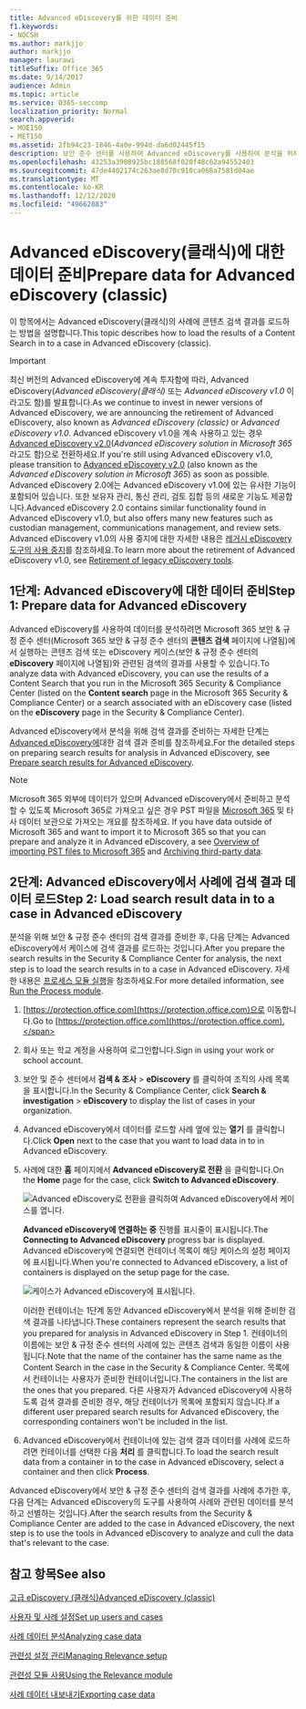 ```yaml
---
title: Advanced eDiscovery를 위한 데이터 준비
f1.keywords:
- NOCSH
ms.author: markjjo
author: markjjo
manager: laurawi
titleSuffix: Office 365
ms.date: 9/14/2017
audience: Admin
ms.topic: article
ms.service: O365-seccomp
localization_priority: Normal
search.appverid:
- MOE150
- MET150
ms.assetid: 2fb94c23-1846-4a0e-994d-da6d02445f15
description: 보안 준수 센터를 사용하여 Advanced eDiscovery를 사용하여 분석을 위해 &amp; 데이터를 준비하는 방법을 학습합니다.
ms.openlocfilehash: 43253a3908925bc188568f020f48c62a94552403
ms.sourcegitcommit: 47de4402174c263ae8d70c910ca068a7581d04ae
ms.translationtype: MT
ms.contentlocale: ko-KR
ms.lasthandoff: 12/12/2020
ms.locfileid: "49662883"
---
```

# <a name="prepare-data-for-advanced-ediscovery-classic"></a><span data-ttu-id="0a644-103">Advanced eDiscovery(클래식)에 대한 데이터 준비</span><span class="sxs-lookup"><span data-stu-id="0a644-103">Prepare data for Advanced eDiscovery (classic)</span></span>

<span data-ttu-id="0a644-104">이 항목에서는 Advanced eDiscovery(클래식)의 사례에 콘텐츠 검색 결과를 로드하는 방법을 설명합니다.</span><span class="sxs-lookup"><span data-stu-id="0a644-104">This topic describes how to load the results of a Content Search in to a case in Advanced eDiscovery (classic).</span></span> 
  
> [!IMPORTANT]
> <span data-ttu-id="0a644-105">최신 버전의 Advanced eDiscovery에 계속 투자함에 따라, Advanced eDiscovery(*Advanced eDiscovery(클래식)* 또는 *Advanced eDiscovery v1.0* 이라고도 함)를 발표합니다.</span><span class="sxs-lookup"><span data-stu-id="0a644-105">As we continue to invest in newer versions of Advanced eDiscovery, we are announcing the retirement of Advanced eDiscovery, also known as *Advanced eDiscovery (classic)* or *Advanced eDiscovery v1.0*.</span></span> <span data-ttu-id="0a644-106">Advanced eDiscovery v1.0을 계속 사용하고 있는 경우 [Advanced eDiscovery v2.0](overview-ediscovery-20.md)(*Advanced eDiscovery solution in Microsoft 365* 라고도 함)으로 전환하세요.</span><span class="sxs-lookup"><span data-stu-id="0a644-106">If you're still using Advanced eDiscovery v1.0, please transition to [Advanced eDiscovery v2.0](overview-ediscovery-20.md) (also known as the *Advanced eDiscovery solution in Microsoft 365*) as soon as possible.</span></span> <span data-ttu-id="0a644-107">Advanced eDiscovery 2.0에는 Advanced eDiscovery v1.0에 있는 유사한 기능이 포함되어 있습니다. 또한 보유자 관리, 통신 관리, 검토 집합 등의 새로운 기능도 제공합니다.</span><span class="sxs-lookup"><span data-stu-id="0a644-107">Advanced eDiscovery 2.0 contains similar functionality found in Advanced eDiscovery v1.0, but also offers many new features such as custodian management, communications management, and review sets.</span></span> <span data-ttu-id="0a644-108">Advanced eDiscovery v1.0의 사용 중지에 대한 자세한 내용은 [레거시 eDiscovery 도구의 사용 중지](legacy-ediscovery-retirement.md#advanced-ediscovery-v10)를 참조하세요.</span><span class="sxs-lookup"><span data-stu-id="0a644-108">To learn more about the retirement of Advanced eDiscovery v1.0, see [Retirement of legacy eDiscovery tools](legacy-ediscovery-retirement.md#advanced-ediscovery-v10).</span></span>  
  
## <a name="step-1-prepare-data-for-advanced-ediscovery"></a><span data-ttu-id="0a644-109">1단계: Advanced eDiscovery에 대한 데이터 준비</span><span class="sxs-lookup"><span data-stu-id="0a644-109">Step 1: Prepare data for Advanced eDiscovery</span></span>

<span data-ttu-id="0a644-110">Advanced eDiscovery를 사용하여 데이터를 분석하려면 Microsoft 365 보안 &amp; 규정 준수 센터(Microsoft 365 보안 &amp; 규정 준수 센터의 **콘텐츠 검색** 페이지에 나열됨)에서 실행하는 콘텐츠 검색 또는 eDiscovery 케이스(보안 &amp; 규정 준수 센터의 **eDiscovery** 페이지에 나열됨)와 관련된 검색의 결과를 사용할 수 있습니다.</span><span class="sxs-lookup"><span data-stu-id="0a644-110">To analyze data with Advanced eDiscovery, you can use the results of a Content Search that you run in the Microsoft 365 Security &amp; Compliance Center (listed on the **Content search** page in the Microsoft 365 Security &amp; Compliance Center) or a search associated with an eDiscovery case (listed on the **eDiscovery** page in the Security &amp; Compliance Center).</span></span> 
  
<span data-ttu-id="0a644-111">Advanced eDiscovery에서 분석을 위해 검색 결과를 준비하는 자세한 단계는 [Advanced eDiscovery에](prepare-search-results-for-advanced-ediscovery.md)대한 검색 결과 준비를 참조하세요.</span><span class="sxs-lookup"><span data-stu-id="0a644-111">For the detailed steps on preparing search results for analysis in Advanced eDiscovery, see [Prepare search results for Advanced eDiscovery](prepare-search-results-for-advanced-ediscovery.md).</span></span>
  
> [!NOTE]
> <span data-ttu-id="0a644-112">Microsoft 365 외부에 데이터가 있으며 Advanced eDiscovery에서 준비하고 분석할 수 있도록 Microsoft 365로 가져오고 싶은 경우 PST 파일을 [Microsoft 365](https://docs.microsoft.com/microsoft-365/compliance/importing-pst-files-to-office-365) 및 타사 데이터 보관으로 가져오는 개요를 참조하세요. [](https://www.microsoft.com/?ref=go)</span><span class="sxs-lookup"><span data-stu-id="0a644-112">If you have data outside of Microsoft 365 and want to import it to Microsoft 365 so that you can prepare and analyze it in Advanced eDiscovery, a see [Overview of importing PST files to Microsoft 365](https://docs.microsoft.com/microsoft-365/compliance/importing-pst-files-to-office-365) and [Archiving third-party data](https://www.microsoft.com/?ref=go).</span></span> 
  
## <a name="step-2-load-search-result-data-in-to-a-case-in-advanced-ediscovery"></a><span data-ttu-id="0a644-113">2단계: Advanced eDiscovery에서 사례에 검색 결과 데이터 로드</span><span class="sxs-lookup"><span data-stu-id="0a644-113">Step 2: Load search result data in to a case in Advanced eDiscovery</span></span>

<span data-ttu-id="0a644-114">분석을 위해 보안 &amp; 규정 준수 센터의 검색 결과를 준비한 후, 다음 단계는 Advanced eDiscovery에서 케이스에 검색 결과를 로드하는 것입니다.</span><span class="sxs-lookup"><span data-stu-id="0a644-114">After you prepare the search results in the Security &amp; Compliance Center for analysis, the next step is to load the search results in to a case in Advanced eDiscovery.</span></span> <span data-ttu-id="0a644-115">자세한 내용은 [프로세스 모듈 실행](run-the-process-module-in-advanced-ediscovery.md)을 참조하세요.</span><span class="sxs-lookup"><span data-stu-id="0a644-115">For more detailed information, see [Run the Process module](run-the-process-module-in-advanced-ediscovery.md).</span></span>
  
1. <span data-ttu-id="0a644-116">[https://protection.office.com](https://protection.office.com)으로 이동합니다.</span><span class="sxs-lookup"><span data-stu-id="0a644-116">Go to [https://protection.office.com](https://protection.office.com).</span></span>
    
2. <span data-ttu-id="0a644-117">회사 또는 학교 계정을 사용하여 로그인합니다.</span><span class="sxs-lookup"><span data-stu-id="0a644-117">Sign in using your work or school account.</span></span>
    
3. <span data-ttu-id="0a644-118">보안 및 준수 센터에서 **검색 &amp; 조사** \> **eDiscovery** 를 클릭하여 조직의 사례 목록을 표시합니다.</span><span class="sxs-lookup"><span data-stu-id="0a644-118">In the Security &amp; Compliance Center, click **Search &amp; investigation** \> **eDiscovery** to display the list of cases in your organization.</span></span> 
    
4. <span data-ttu-id="0a644-119">Advanced eDiscovery에서 데이터를 로드할 사례 옆에 있는 **열기** 를 클릭합니다.</span><span class="sxs-lookup"><span data-stu-id="0a644-119">Click **Open** next to the case that you want to load data in to in Advanced eDiscovery.</span></span> 
    
5. <span data-ttu-id="0a644-120">사례에 대한 **홈** 페이지에서 **Advanced eDiscovery로 전환** 을 클릭합니다.</span><span class="sxs-lookup"><span data-stu-id="0a644-120">On the **Home** page for the case, click **Switch to Advanced eDiscovery**.</span></span> 
    
    ![Advanced eDiscovery로 전환을 클릭하여 Advanced eDiscovery에서 케이스를 엽니다.](../media/8e34ba23-62e3-4e68-a530-b6ece39b54be.png)
  
    <span data-ttu-id="0a644-122">**Advanced eDiscovery에 연결하는 중** 진행률 표시줄이 표시됩니다.</span><span class="sxs-lookup"><span data-stu-id="0a644-122">The **Connecting to Advanced eDiscovery** progress bar is displayed.</span></span> <span data-ttu-id="0a644-123">Advanced eDiscovery에 연결되면 컨테이너 목록이 해당 케이스의 설정 페이지에 표시됩니다.</span><span class="sxs-lookup"><span data-stu-id="0a644-123">When you're connected to Advanced eDiscovery, a list of containers is displayed on the setup page for the case.</span></span> 
    
    ![케이스가 Advanced eDiscovery에 표시됩니다.](../media/8036e152-70dc-4bb7-9379-61c1ed8326b4.png)
  
     <span data-ttu-id="0a644-125">이러한 컨테이너는 1단계 동안 Advanced eDiscovery에서 분석을 위해 준비한 검색 결과를 나타냅니다.</span><span class="sxs-lookup"><span data-stu-id="0a644-125">These containers represent the search results that you prepared for analysis in Advanced eDiscovery in Step 1.</span></span> <span data-ttu-id="0a644-126">컨테이너의 이름에는 보안 &amp; 규정 준수 센터의 사례에 있는 콘텐츠 검색과 동일한 이름이 사용됩니다.</span><span class="sxs-lookup"><span data-stu-id="0a644-126">Note that the name of the container has the same name as the Content Search in the case in the Security &amp; Compliance Center.</span></span> <span data-ttu-id="0a644-127">목록에서 컨테이너는 사용자가 준비한 컨테이너입니다.</span><span class="sxs-lookup"><span data-stu-id="0a644-127">The containers in the list are the ones that you prepared.</span></span> <span data-ttu-id="0a644-128">다른 사용자가 Advanced eDiscovery에 사용하도록 검색 결과를 준비한 경우, 해당 컨테이너가 목록에 포함되지 않습니다.</span><span class="sxs-lookup"><span data-stu-id="0a644-128">If a different user prepared search results for Advanced eDiscovery, the corresponding containers won't be included in the list.</span></span> 
    
6. <span data-ttu-id="0a644-129">Advanced eDiscovery에서 컨테이너에 있는 검색 결과 데이터를 사례에 로드하려면 컨테이너를 선택한 다음 **처리** 를 클릭합니다.</span><span class="sxs-lookup"><span data-stu-id="0a644-129">To load the search result data from a container in to the case in Advanced eDiscovery, select a container and then click **Process**.</span></span>
    
<span data-ttu-id="0a644-130">Advanced eDiscovery에서 보안 &amp; 규정 준수 센터의 검색 결과를 사례에 추가한 후, 다음 단계는 Advanced eDiscovery의 도구를 사용하여 사례와 관련된 데이터를 분석하고 선별하는 것입니다.</span><span class="sxs-lookup"><span data-stu-id="0a644-130">After the search results from the Security &amp; Compliance Center are added to the case in Advanced eDiscovery, the next step is to use the tools in Advanced eDiscovery to analyze and cull the data that's relevant to the case.</span></span> 
  
## <a name="see-also"></a><span data-ttu-id="0a644-131">참고 항목</span><span class="sxs-lookup"><span data-stu-id="0a644-131">See also</span></span>

[<span data-ttu-id="0a644-132">고급 eDiscovery (클래식)</span><span class="sxs-lookup"><span data-stu-id="0a644-132">Advanced eDiscovery (classic)</span></span>](office-365-advanced-ediscovery.md)
  
[<span data-ttu-id="0a644-133">사용자 및 사례 설정</span><span class="sxs-lookup"><span data-stu-id="0a644-133">Set up users and cases</span></span>](set-up-users-and-cases-in-advanced-ediscovery.md)
  
[<span data-ttu-id="0a644-134">사례 데이터 분석</span><span class="sxs-lookup"><span data-stu-id="0a644-134">Analyzing case data</span></span>](analyze-case-data-with-advanced-ediscovery.md)
  
[<span data-ttu-id="0a644-135">관련성 설정 관리</span><span class="sxs-lookup"><span data-stu-id="0a644-135">Managing Relevance setup</span></span>](manage-relevance-setup-in-advanced-ediscovery.md)
  
[<span data-ttu-id="0a644-136">관련성 모듈 사용</span><span class="sxs-lookup"><span data-stu-id="0a644-136">Using the Relevance module</span></span>](use-relevance-in-advanced-ediscovery.md)
  
[<span data-ttu-id="0a644-137">사례 데이터 내보내기</span><span class="sxs-lookup"><span data-stu-id="0a644-137">Exporting case data</span></span>](export-case-data-in-advanced-ediscovery.md)

